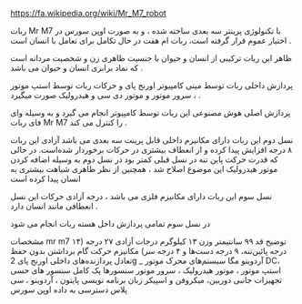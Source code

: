 https://fa.wikipedia.org/wiki/Mr_M7_robot

ربات Mr M7 با تکنولوژی پرینتر سه بعدی ساخته شده ، و به صورت اوپن سورس در اختیار عموم قرار گرفته است، ربات ام هفت در حال تکامل برای تعامل با انسان است .

ظاهر این ربات ترکیبی از انسان و حیوان با جنسیت ظاهری زن و شخصیت مردانه است که نماد برابری انسان و حیوان می باشد .

پردازش داخلی ربات توسط مینی کامپیوتر اورنج پای و حرکات ربات توسط استپ موتور ، سرور موتور و موتور دی سی و هیدرولیک صورت میگیرد .

پردازش اصلی هوش مصنوعی این ربات توسط کامپیوتر انجام می گیرد و به وسیله وای فای ربات Mr M7 را کنترل می کند .

نسل دوم این ربات دارای مکانیزم داخلی قابل پرینت سه بعدی می باشد آزادی این ربات ۸ درجه افزایش پیدا کرده و از انعطاف بیشتری در حرکات برخوردار شده‌است. در حالی که قدرت حرکت پاین تنه در نسل قبلی کمتر بود در نسل دوم به وسیله اضافه کردن موتور هیدرولیک این موضوع اصلاح شد ، همچنین از نظر ظاهری شباهت بیشتری به انسان پیدا کرده است

نسل سوم این ربات دارای مکانیزم فلزی می باشد ، درجه آزادی حرکات این نسل انعطافی مانند انسان دارد .

در نسل سوم تمامی پردازش داخل هسته ربات انجام می شود

مشخصات mr m7	توضیح
قد	۹۹ سانتیمتر
وزن	۱۳ کیلوگرم
درجات آزادی	۲۷ درجه (۱۴ درجه پائین‌تنه، ۹ درجه دست‌ها و ۴ درجه سر)
مکانیزم حرکت	گام برداشتن بدون حفظ تعادل
پردازنده‌های داخلی	اورنج پای 2g _ آردوینو مگا
سیستم‌های محرک	موتور DC، استپ موتور ، موتور هیدرولیک ، سرور موتور
سنسورها	پک کامل سنسور های حسی
تجهیزات جانبی	دوربین، میکروفن و اسپیکر
زبان برنامه نویسی	پایتون ، آردوینو ، سی پلاس
دسترسی به داده	اوپن سورس
